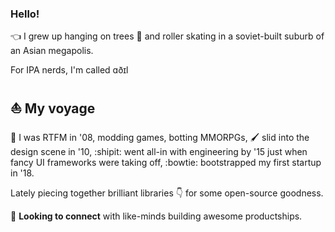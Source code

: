 ### Hello!

:point_left: I grew up hanging on trees :orangutan: and roller skating in a soviet-built suburb of an Asian megapolis.

For IPA nerds, I'm called ɑðɪl

## :sailboat: My voyage

:triumph: I was RTFM in '08, modding games, botting MMORPGs, :paintbrush: slid into the design scene in '10, :shipit: went all-in with engineering by '15 just when fancy UI frameworks were taking off, :bowtie: bootstrapped my first startup in '18.

Lately piecing together brilliant libraries :point_down: for some open-source goodness.

:call_me_hand: **Looking to connect** with like-minds building awesome productships.
